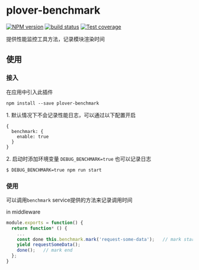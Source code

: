 # plover-benchmark


[![NPM version][npm-image]][npm-url]
[![build status][travis-image]][travis-url]
[![Test coverage][coveralls-image]][coveralls-url]


提供性能监控工具方法，记录模块渲染时间


## 使用

### 接入

在应用中引入此插件

```
npm install --save plover-benchmark
```

1\. 默认情况下不会记录性能日志，可以通过以下配置开启 

```
{
  benchmark: {
    enable: true
  }
}
``` 

2\. 启动时添加环境变量 `DEBUG_BENCHMARK=true` 也可以记录日志


```
$ DEBUG_BENCHMARK=true npm run start
```


### 使用

可以调用`benchmark` service提供的方法来记录调用时间

in middleware

```js
module.exports = function() {
  return function* () {
    ...
    const done this.benchmark.mark('request-some-data');   // mark start
    yield requestSomeData();
    done();   // mark end
  };
}
```

[npm-image]: https://img.shields.io/npm/v/plover-benchmark.svg?style=flat-square
[npm-url]: https://www.npmjs.com/package/plover-benchmark
[travis-image]: https://img.shields.io/travis/plover-modules/plover-benchmark/master.svg?style=flat-square
[travis-url]: https://travis-ci.org/plover-modules/plover-benchmark
[coveralls-image]: https://img.shields.io/codecov/c/github/plover-modules/plover-benchmark.svg?style=flat-square
[coveralls-url]: https://codecov.io/github/plover-modules/plover-benchmark?branch=master

